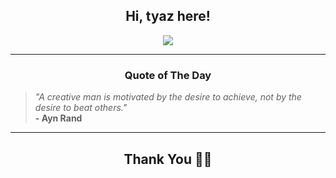 <h2 align="center"> Hi, tyaz here!</h2>

<p align="center">
<a href="https://github.com/tyazx" alt="github streak"><img src="https://dvst-streak.herokuapp.com/?user=tyazx&theme=tokyonight&fire=DD472C"></a>
</p>

<hr>
<h3 align="center">Quote of The Day</h3>
<p align="center">
<blockquote>
<i>"A creative man is motivated by the desire to achieve, not by the desire to beat others."</i>
<br>
<b>- Ayn Rand</b>
</blockquote>
</p>


<hr>
<h2 align="center">Thank You 🙏🏼</h2>
